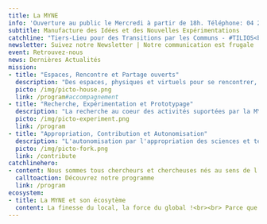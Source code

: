 ```yaml
---
title: La MYNE
info: 'Ouverture au public le Mercredi à partir de 18h. Téléphone: 04 26 64 36 16'
subtitle: Manufacture des Idées et des Nouvelles Expérimentations
catchline: "Tiers-Lieu pour des Transitions par les Communs - #TILIOS<br><br> Un Espace de Liberté, d'Expérimentations<br> et d'Innovation Citoyenne"
newsletter: Suivez notre Newsletter | Notre communication est frugale
event: Retrouvez-nous
news: Dernières Actualités
mission:
- title: "Espaces, Rencontre et Partage ouverts"
  description: "Des espaces, physiques et virtuels pour se rencontrer, échanger, partager, travailler et expérimenter: Le Seri[O]us Space - pour Coworker, le N[O]t So Seri[O]us Space - pour Coparler, le Lab[O] - pour expérimenter, l'Atel[I]er - pour créer, le Jardin - pour vos envies permacoles et la communauté."
  picto: /img/picto-house.png
  link: /program#accompagnement
- title: "Recherche, Expérimentation et Prototypage"
  description: "La recherche au coeur des activités suportées par la MYNE: c'est un Laboratoire ouvert citoyen s'appuyant sur l'expérimentation libre et ouverte, au sein d'espaces physique et au delà. C'est un espace, non défini, de liberté et d'expérimentation au service des projet citoyens soutenables, par toutes et tous."
  picto: /img/picto-experiment.png
  link: /program
- title: "Appropriation, Contribution et Autonomisation"
  description: "L'autonomisation par l'appropriation des sciences et techniques et de la complexité du monde, ainsi que par le faire et l'apprentissage pair-à-pair est facilitée et permise par la contribution de toutes et tous. Le commun sert ici tant de valeur que de pratique à la mise en capacité d'agir au sein de la communauté."
  picto: /img/picto-fork.png
  link: /contribute
catchlinehero:
- content: Nous sommes tous chercheurs et chercheuses nés au sens de l‘expérimentateur qui teste et valide ou invalide ses hypothèses au travers de l’expérience, ou de l’inventeur qui va à la découverte des possibles - L'Aventure Ordinaire, Rapport d'Activité 2015 La Paillasse Saône.
  calltoaction: Découvrez notre programme
  link: /program
ecosystem:
- title: La MYNE et son écosytème
  content: La finesse du local, la force du global !<br><br> Parce que la communauté de la MYNE repose sur de nouveaux modes de partenariat, de collaboration et d’intelligence collective, elle s’inscrit dans un écosystème fortement interconnecté globalement et soudé localement.
---
```

